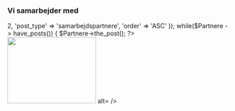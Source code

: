 <div class='owl-slider'>
		<h3>Vi samarbejder med</h3>
		<div class='corner'> </div>
		<div class="owl-carousel owl-theme">
		<?php $Partnere = new WP_Query(array(
  'post_per_page' => 2,
  'post_type' => 'samarbejdspartnere',
  'order' => 'ASC'
)); 
while($Partnere -> have_posts()) {
  $Partnere->the_post(); ?>
			<div class="item itemTwo"><img width="200" height="150" src=<?php echo the_post_thumbnail_url() ?> alt=<?php echo get_the_excerpt() ?> /></div>
			<?php
}
?> 
		</div>
	</div>
